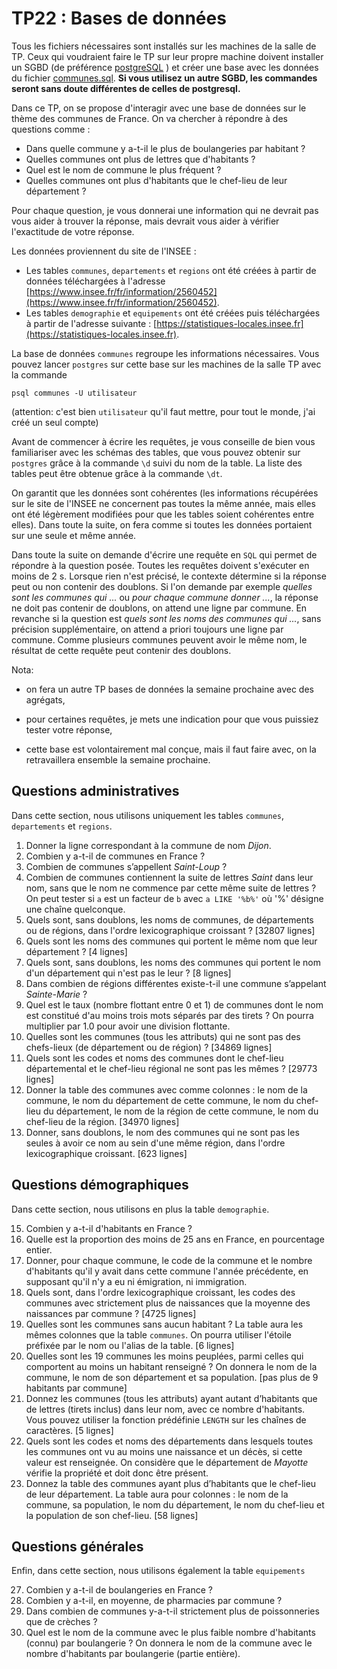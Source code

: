 TP22 : Bases de données
==

Tous les fichiers nécessaires sont installés sur les machines de la
salle de TP. Ceux qui voudraient faire le TP sur leur propre machine
doivent installer un SGBD (de préférence
[postgreSQL](https://www.postgresql.org/) ) et créer une base avec les
données du fichier [communes.sql](communes.sql). **Si vous utilisez un
autre SGBD, les commandes seront sans doute différentes de celles
de postgresql.**

Dans ce TP, on se propose d'interagir avec une base de données sur le
thème des communes de France. On va chercher à répondre à des
questions comme :

* Dans quelle commune y a-t-il le plus de boulangeries par habitant ?
* Quelles communes ont plus de lettres que d'habitants ?
* Quel est le nom de commune le plus fréquent ?
* Quelles communes ont plus d'habitants que le chef-lieu de leur département ?

Pour chaque question, je vous donnerai une information qui ne devrait
pas vous aider à trouver la réponse, mais devrait vous aider à
vérifier l'exactitude de votre réponse.


Les données proviennent du site de l'INSEE :

* Les tables `communes`, `departements` et
  `regions` ont été créées à partir de données téléchargées à
  l'adresse
  [https://www.insee.fr/fr/information/2560452](https://www.insee.fr/fr/information/2560452).
* Les tables `demographie` et `equipements` ont été
  créées puis téléchargées à partir de l'adresse suivante :
  [https://statistiques-locales.insee.fr](https://statistiques-locales.insee.fr).


La base de données `communes` regroupe les informations
nécessaires. Vous pouvez lancer `postgres` sur cette base sur les
machines de la salle TP avec la commande

```
psql communes -U utilisateur
```

(attention: c'est bien `utilisateur` qu'il faut mettre, pour tout le
monde, j'ai créé un seul compte)

Avant de commencer à écrire les requêtes, je vous
conseille de bien vous familiariser avec les schémas des tables, que
vous pouvez obtenir sur `postgres` grâce à la commande `\d`
suivi du nom de la table. La liste des tables peut être obtenue grâce
à la commande `\dt`.


On garantit que les données sont cohérentes (les informations
  récupérées sur le site de l'INSEE ne concernent pas toutes la même
  année, mais elles ont été légèrement modifiées pour que les tables
  soient cohérentes entre elles). Dans toute la
suite, on fera comme si toutes les données portaient sur une seule et
  même année.

Dans toute la suite on demande d'écrire une requête en `SQL` qui
permet de répondre à la question posée. Toutes les requêtes doivent
s'exécuter en moins de 2 s. Lorsque rien n'est précisé, le contexte
détermine si la réponse peut ou non contenir des doublons. Si l'on
demande par exemple _quelles sont les communes qui ..._ ou
_pour chaque commune donner ..._, la réponse ne doit pas
contenir de doublons, on attend une ligne par commune. En revanche si
la question est _quels sont les noms des communes qui ..._,
sans précision supplémentaire, on attend a priori toujours une ligne
par commune. Comme plusieurs communes peuvent avoir le même nom, le
résultat de cette requête peut contenir des doublons.


Nota: 

* on fera un autre TP bases de données la semaine prochaine avec des
  agrégats,

* pour certaines requêtes, je mets une indication pour que vous
  puissiez tester votre réponse,

* cette base est volontairement mal conçue, mais il faut faire avec,
  on la retravaillera ensemble la semaine prochaine.

## Questions administratives

Dans cette section, nous utilisons uniquement les tables
`communes`, `departements` et `regions`.

1. Donner la ligne correspondant à la commune de nom _Dijon_.
2. Combien y a-t-il de communes en France ?
3. Combien de communes s’appellent _Saint-Loup_ ?
4. Combien de communes contiennent la suite de lettres _Saint_
  dans leur nom, sans que le nom ne commence par cette même suite de
  lettres ? On peut tester si `a` est un facteur de `b` avec `a
  LIKE '%b%'` où '%' désigne une chaîne quelconque.
5. Quels sont, sans doublons, les noms de communes, de départements
  ou de régions, dans l'ordre lexicographique croissant ? [32807 lignes]
6. Quels sont les noms des communes qui portent le même nom que
  leur département ? [4 lignes]
7. Quels sont, sans doublons, les noms des communes qui portent le
  nom d'un département qui n'est pas le leur ? [8 lignes]
8. Dans combien de régions différentes existe-t-il une commune
  s’appelant _Sainte-Marie_ ?
9. Quel est le taux (nombre flottant entre 0 et 1) de communes dont
  le nom est constitué d'au moins trois mots séparés par des tirets ?
  On pourra multiplier par 1.0 pour avoir une division flottante.
10. Quelles sont les communes (tous les attributs) qui ne sont pas
  des chefs-lieux (de département ou de région) ? [34869 lignes]
11. Quels sont les codes et noms des communes dont le chef-lieu
  départemental et le chef-lieu régional ne sont pas les mêmes ?
  [29773 lignes]
12. Donner la table des communes avec comme colonnes : le nom de la
  commune, le nom du département de cette commune, le nom du chef-lieu
  du département, le nom de la région de cette commune, le nom du
  chef-lieu de la région. [34970 lignes]
13. Donner, sans doublons, le nom des communes qui ne sont pas les
  seules à avoir ce nom au sein d'une même région, dans l'ordre
  lexicographique croissant. [623 lignes]


## Questions démographiques

Dans cette section, nous utilisons en plus la table `demographie`.

15. Combien y a-t-il d'habitants en France ?
16. Quelle est la proportion des moins de 25 ans en France, en
  pourcentage entier.
17. Donner, pour chaque commune, le code de la commune et le nombre
  d'habitants qu'il y avait dans cette commune l'année précédente, en
  supposant qu'il n'y a eu ni émigration, ni immigration.
18. Quels sont, dans l'ordre lexicographique croissant, les codes
  des communes avec strictement plus de naissances que la moyenne des
  naissances par commune ? [4725 lignes]
19. Quelles sont les communes sans aucun habitant ? La table aura
  les mêmes colonnes que la table `communes`. On pourra utiliser
  l'étoile préfixée par le nom ou l'alias de la table. [6 lignes]
20. Quelles sont les 19 communes les moins peuplées, parmi celles
  qui comportent au moins un habitant renseigné ? On donnera le nom de
  la commune, le nom de son département et sa population. [pas plus de
  9 habitants par commune]
21. Donnez les communes (tous les attributs) ayant autant
  d’habitants que de lettres (tirets inclus) dans leur nom, avec ce
  nombre d'habitants. Vous pouvez utiliser la fonction prédéfinie
  `LENGTH` sur les chaînes de caractères. [5 lignes]
22. Quels sont les codes et noms des départements dans lesquels
  toutes les communes ont vu au moins une naissance et un décès, si
  cette valeur est renseignée. On considère que le département de
  _Mayotte_ vérifie la propriété et doit donc être présent.
25. Donnez la table des communes ayant plus d’habitants que le
  chef-lieu de leur département. La table aura pour colonnes : le nom
  de la commune, sa population, le nom du département, le nom du
  chef-lieu et la population de son chef-lieu. [58 lignes]

## Questions générales

Enfin, dans cette section, nous utilisons également la table
`equipements`

27. Combien y a-t-il de boulangeries en France ?
28. Combien y a-t-il, en moyenne, de pharmacies par commune ?
29. Dans combien de communes y-a-t-il strictement plus de poissonneries que de crèches ?
31. Quel est le nom de la commune avec le plus faible nombre
  d'habitants (connu) par boulangerie ? On donnera le nom de la
  commune avec le nombre d'habitants par boulangerie (partie entière).

